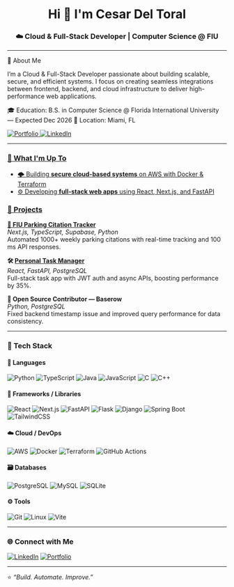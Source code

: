 <h1 align="center">Hi 👋 I'm Cesar Del Toral</h1>
<h3 align="center">☁️ Cloud & Full-Stack Developer | Computer Science @ FIU </h3>

---

🧠 About Me

I’m a Cloud & Full-Stack Developer passionate about building scalable, secure, and efficient systems.
I focus on creating seamless integrations between frontend, backend, and cloud infrastructure to deliver high-performance web applications.

🎓 Education: B.S. in Computer Science @ Florida International University — Expected Dec 2026
📍 Location: Miami, FL

<div align="left"> <a href="https://cesardeltoral-portfolio.netlify.app/"> <img src="https://img.shields.io/badge/Portfolio-000000?style=for-the-badge&logo=vercel&logoColor=white" alt="Portfolio"> </a> <a href="https://www.linkedin.com/in/cesar-del-toral-629ab9235/"> <img src="https://img.shields.io/badge/LinkedIn-0077B5?style=for-the-badge&logo=linkedin&logoColor=white" alt="LinkedIn"> </div>

---

### 🚀 What I'm Up To
- 🌩️ Building **secure cloud-based systems** on AWS with Docker & Terraform  
- ⚙️ Developing **full-stack web apps** using React, Next.js, and FastAPI  


### 🧩 Projects

**[🚗 FIU Parking Citation Tracker](https://github.com/cesardeltoral/citation-tracker)**  
*Next.js, TypeScript, Supabase, Python*  
Automated 1000+ weekly parking citations with real-time tracking and 100 ms API responses.

**🛠 [Personal Task Manager](https://github.com/cesardeltoral/Personal-Task-Manager)**  
*React, FastAPI, PostgreSQL*  
Full-stack task app with JWT auth and async APIs, boosting performance by 35%.

**🧾 Open Source Contributor — Baserow**  
*Python, PostgreSQL*  
Fixed backend timestamp issue and improved query performance for data consistency.

---

### 🧰 Tech Stack

#### 💬 Languages
![Python](https://img.shields.io/badge/Python-3776AB?logo=python&logoColor=white)
![TypeScript](https://img.shields.io/badge/TypeScript-007ACC?logo=typescript&logoColor=white)
![Java](https://img.shields.io/badge/Java-ED8B00?logo=openjdk&logoColor=white)
![JavaScript](https://img.shields.io/badge/JavaScript-F7DF1E?logo=javascript&logoColor=black)
![C](https://img.shields.io/badge/C-00599C?logo=c&logoColor=white)
![C++](https://img.shields.io/badge/C++-00599C?logo=cplusplus&logoColor=white)

#### 🧱 Frameworks / Libraries
![React](https://img.shields.io/badge/React-61DAFB?logo=react&logoColor=black)
![Next.js](https://img.shields.io/badge/Next.js-000000?logo=nextdotjs&logoColor=white)
![FastAPI](https://img.shields.io/badge/FastAPI-009688?logo=fastapi&logoColor=white)
![Flask](https://img.shields.io/badge/Flask-000000?logo=flask&logoColor=white)
![Django](https://img.shields.io/badge/Django-092E20?logo=django&logoColor=white)
![Spring Boot](https://img.shields.io/badge/Spring%20Boot-6DB33F?logo=springboot&logoColor=white)
![TailwindCSS](https://img.shields.io/badge/TailwindCSS-38B2AC?logo=tailwindcss&logoColor=white)

#### ☁️ Cloud / DevOps
![AWS](https://img.shields.io/badge/AWS-232F3E?logo=amazonaws&logoColor=white)
![Docker](https://img.shields.io/badge/Docker-2496ED?logo=docker&logoColor=white)
![Terraform](https://img.shields.io/badge/Terraform-7B42BC?logo=terraform&logoColor=white)
![GitHub Actions](https://img.shields.io/badge/GitHub%20Actions-2088FF?logo=githubactions&logoColor=white)

#### 🗃️ Databases
![PostgreSQL](https://img.shields.io/badge/PostgreSQL-336791?logo=postgresql&logoColor=white)
![MySQL](https://img.shields.io/badge/MySQL-4479A1?logo=mysql&logoColor=white)
![SQLite](https://img.shields.io/badge/SQLite-003B57?logo=sqlite&logoColor=white)

#### ⚙️ Tools
![Git](https://img.shields.io/badge/Git-F05032?logo=git&logoColor=white)
![Linux](https://img.shields.io/badge/Linux-FCC624?logo=linux&logoColor=black)
![Vite](https://img.shields.io/badge/Vite-646CFF?logo=vite&logoColor=white)

---

### 🌐 Connect with Me
[![LinkedIn](https://img.shields.io/badge/LinkedIn-0A66C2?logo=linkedin&logoColor=white)](https://www.linkedin.com/in/cesar-del-toral-629ab9235/)
[![Portfolio](https://img.shields.io/badge/Portfolio-000000?logo=vercel&logoColor=white)](https://cesardeltoral-portfolio.netlify.app/)

---

⭐ *“Build. Automate. Improve.”*
